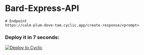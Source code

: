 # Bard-Express-API

```
# Endpoint
https://calm-plum-dove-tam.cyclic.app/create-response/<prompt>
```

### Deploy it in 7 seconds: 

[![Deploy to Cyclic](https://deploy.cyclic.app/button.svg)](https://deploy.cyclic.app/)

